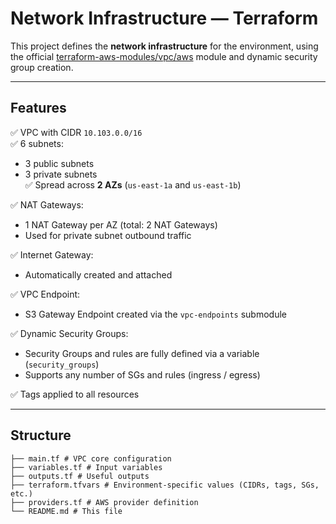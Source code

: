 # Network Infrastructure — Terraform

This project defines the **network infrastructure** for the environment, using the official [terraform-aws-modules/vpc/aws](https://registry.terraform.io/modules/terraform-aws-modules/vpc/aws/latest) module and dynamic security group creation.

---

## Features

✅ VPC with CIDR `10.103.0.0/16`  
✅ 6 subnets:

- 3 public subnets
- 3 private subnets  
  ✅ Spread across **2 AZs** (`us-east-1a` and `us-east-1b`)

✅ NAT Gateways:

- 1 NAT Gateway per AZ (total: 2 NAT Gateways)
- Used for private subnet outbound traffic

✅ Internet Gateway:

- Automatically created and attached

✅ VPC Endpoint:

- S3 Gateway Endpoint created via the `vpc-endpoints` submodule

✅ Dynamic Security Groups:

- Security Groups and rules are fully defined via a variable (`security_groups`)
- Supports any number of SGs and rules (ingress / egress)

✅ Tags applied to all resources

---

## Structure

```
├── main.tf # VPC core configuration
├── variables.tf # Input variables
├── outputs.tf # Useful outputs
├── terraform.tfvars # Environment-specific values (CIDRs, tags, SGs, etc.)
├── providers.tf # AWS provider definition
└── README.md # This file
```
